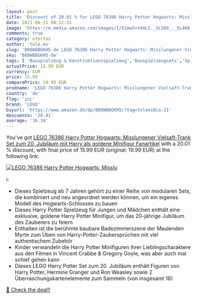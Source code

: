 ```yaml
---
layout: post
title: 'Discount of 20.01 % for LEGO 76386 Harry Potter Hogwarts: Misslu'
date: 2021-06-21 00:22:31
image: 'https://m.media-amazon.com/images/I/51mwS+X4mLS._SL500_._SL400_.jpg'
comments: true
category: ofertas
author: 'tole.es'
slug: 'B08W8BGKH5-de LEGO 76386 Harry Potter Hogwarts: Misslungener Vielsaft-...'
sku: 'B08W8BGKH5-de'
tags: [ 'Bauspielzeug & Konstruktionsspielzeug','Bauspielzeugsets','Spielzeug','lego', ]
actualPrice: 15.99 EUR
currency: EUR
price: 15.99
comparePrice: 19.99 EUR
prodname: 'LEGO 76386 Harry Potter Hogwarts: Misslungener Vielsaft-Trank Set zum 20. Jubiläum mit Harry als goldene Minifigur  Fanartikel'
country: 'de'
flag: '🇩🇪'
brand: 'LEGO'
buyurl: 'https://www.amazon.de/dp/B08W8BGKH5/?tag=tolees0ca-21'
descuento: '20.01'
average: '16.34'
---
```


You've got [LEGO 76386 Harry Potter Hogwarts: Misslungener Vielsaft-Trank Set zum 20. Jubiläum mit Harry als goldene Minifigur  Fanartikel](https://www.amazon.de/dp/B08W8BGKH5/?tag=tolees0ca-21) with a  20.01 % discount, with final price of 15.99 EUR (original: 19.99 EUR) at the following link:

[![LEGO 76386 Harry Potter Hogwarts: Misslu](https://m.media-amazon.com/images/I/51mwS+X4mLS._SL500_._SL400_.jpg)](https://www.amazon.de/dp/B08W8BGKH5/?tag=tolees0ca-21)

ℹ️:

- Dieses Spielzeug ab 7 Jahren gehört zu einer Reihe von modularen Sets, die kombiniert und neu angeordnet werden können, um ein eigenes Modell des Hogwarts-Schlosses zu bauen
- Dieses Harry Potter Spielzeug für Jungen und Mädchen enthält eine exklusive, goldene Harry Potter Minifigur, um das 20-jährige Jubiläum des Zauberers zu feiern
- Enthalten ist die berühmte baubare Badezimmerszene der Maulenden Myrte zum Üben von Harry-Potter-Zaubersprüchen mit viel authentischem Zubehör
- Kinder verwandeln die Harry Potter Minifiguren ihrer Lieblingscharaktere aus den Filmen in Vincent Crabbe & Gregory Goyle, was aber auch mal schief gehen kann
- Dieses LEGO Harry Potter Set zum 20. Jubiläum enthält Figuren von Harry Potter, Hermine Granger und Ron Weasley sowie 2 Überraschungskartenelemente zum Sammeln (von insgesamt 16)

[🛒 Check the deal!!](https://www.amazon.de/dp/B08W8BGKH5/?tag=tolees0ca-21)

